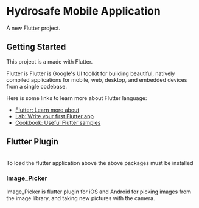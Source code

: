 # Hydrosafe Mobile Application

A new Flutter project.

## Getting Started

This project is a made with  Flutter.

Flutter  is Flutter is Google's UI toolkit for building beautiful, natively compiled applications for mobile, web,
 desktop, and embedded devices from a single codebase.

Here is some links to learn more about Flutter language:


- [Flutter: Learn more about](https://flutter.dev/)
- [Lab: Write your first Flutter app](https://flutter.dev/docs/get-started/codelab)
- [Cookbook: Useful Flutter samples](https://flutter.dev/docs/cookbook)


## Flutter Plugin
<br/>
To load the flutter application above the above packages must be installed 
<br/>


### Image_Picker
Image_Picker is flutter plugin for iOS and Android for picking images from the image library, and taking new pictures with the camera.

